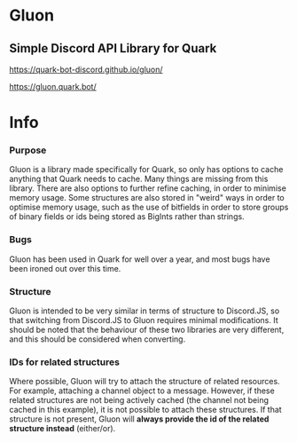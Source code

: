 # Gluon

## Simple Discord API Library for Quark

https://quark-bot-discord.github.io/gluon/

https://gluon.quark.bot/

# Info

### Purpose

Gluon is a library made specifically for Quark, so only has options to cache anything that Quark needs to cache. Many things are missing from this library. There are also options to further refine caching, in order to minimise memory usage. Some structures are also stored in "weird" ways in order to optimise memory usage, such as the use of bitfields in order to store groups of binary fields or ids being stored as BigInts rather than strings.

### Bugs

Gluon has been used in Quark for well over a year, and most bugs have been ironed out over this time.

### Structure

Gluon is intended to be very similar in terms of structure to Discord.JS, so that switching from Discord.JS to Gluon requires minimal modifications. It should be noted that the behaviour of these two libraries are very different, and this should be considered when converting.

### IDs for related structures

Where possible, Gluon will try to attach the structure of related resources. For example, attaching a channel object to a message. However, if these related structures are not being actively cached (the channel not being cached in this example), it is not possible to attach these structures. If that structure is not present, Gluon will **always provide the id of the related structure instead** (either/or).